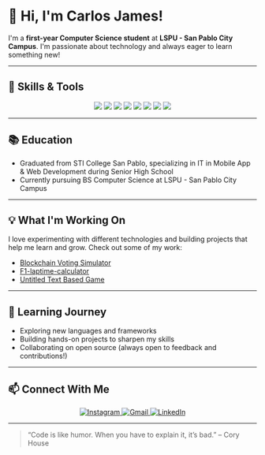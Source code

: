 # 👋 Hi, I'm Carlos James!

I'm a **first-year Computer Science student** at **LSPU - San Pablo City Campus**. I'm passionate about technology and always eager to learn something new!

---

## 🚀 Skills & Tools
<p align="center">
  <img src="https://img.shields.io/badge/Python-3776AB?style=for-the-badge&logo=python&logoColor=white" />
  <img src="https://img.shields.io/badge/C-00599C?style=for-the-badge&logo=c&logoColor=white" />
  <img src="https://img.shields.io/badge/Java-007396?style=for-the-badge&logo=java&logoColor=white" />
  <img src="https://img.shields.io/badge/C%23-239120?style=for-the-badge&logo=c-sharp&logoColor=white" />
  <img src="https://img.shields.io/badge/HTML5-E34F26?style=for-the-badge&logo=html5&logoColor=white" />
  <img src="https://img.shields.io/badge/CSS3-1572B6?style=for-the-badge&logo=css3&logoColor=white" />
  <img src="https://img.shields.io/badge/JavaScript-F7DF1E?style=for-the-badge&logo=javascript&logoColor=black" />
  <img src="https://img.shields.io/badge/GitHub-181717?style=for-the-badge&logo=github&logoColor=white" />
  <!-- Add more logos as you learn new tools! -->
</p>

---

## 📚 Education
- Graduated from STI College San Pablo, specializing in IT in Mobile App & Web Development during Senior High School
- Currently pursuing BS Computer Science at LSPU - San Pablo City Campus

---

## 💡 What I'm Working On
I love experimenting with different technologies and building projects that help me learn and grow. Check out some of my work:
- [Blockchain Voting Simulator](https://github.com/cjalanano-dev/Blockchain-Voting-Simulator)
- [F1-laptime-calculator](https://github.com/cjalanano-dev/F1-laptime-calculator)
- [Untitled Text Based Game](https://github.com/cjalanano-dev/Untitled-Text-Based-Game)

---

## 🌱 Learning Journey
- Exploring new languages and frameworks
- Building hands-on projects to sharpen my skills
- Collaborating on open source (always open to feedback and contributions!)

---

## 📫 Connect With Me
<p align="center">
  <a href="https://instagram.com/mrztdsh">
    <img src="https://img.shields.io/badge/Instagram-E4405F?style=for-the-badge&logo=instagram&logoColor=white" alt="Instagram"/>
  </a>
  <a href="mailto:cjalanano.dev@gmail.com">
    <img src="https://img.shields.io/badge/Gmail-D14836?style=for-the-badge&logo=gmail&logoColor=white" alt="Gmail"/>
  </a>
  <a href="https://linkedin.com/in/cjalanano-dev">
    <img src="https://img.shields.io/badge/LinkedIn-0A66C2?style=for-the-badge&logo=linkedin&logoColor=white" alt="LinkedIn"/>
  </a>
</p>

---

> “Code is like humor. When you have to explain it, it’s bad.” – Cory House
